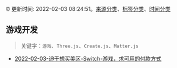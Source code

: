 :alarm_clock: 更新时间: 2022-02-03 08:24:51。[来源分类](../README.md)、[标签分类](../TAGS.md)、[时间分类](../TIMELINE.md)

## 游戏开发


> 关键字：`游戏`、`Three.js`、`Create.js`、`Matter.js`



- [2022-02-03-迫于想买美区-Switch-游戏，求可用的付款方式](https://www.v2ex.com/t/831749) 